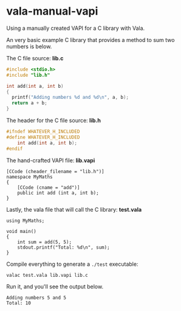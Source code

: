 # vala-manual-vapi
Using a manually created VAPI for a C library with Vala.

An very basic example C library that provides a method to sum two numbers is below.

The C file source: **lib.c**
```c
#include <stdio.h>
#include "lib.h"

int add(int a, int b)
{
  printf("Adding numbers %d and %d\n", a, b);
  return a + b;
}
```

The header for the C file source: **lib.h**
```c
#ifndef WHATEVER_H_INCLUDED
#define WHATEVER_H_INCLUDED
    int add(int a, int b);
#endif
```

The hand-crafted VAPI file: **lib.vapi**

```vala
[CCode (cheader_filename = "lib.h")]
namespace MyMaths
{
    [CCode (cname = "add")]
    public int add (int a, int b);
}
```

Lastly, the vala file that will call the C library: **test.vala**

```vala
using MyMaths;

void main()
{
    int sum = add(5, 5);
    stdout.printf("Total: %d\n", sum);
}
```

Compile everything to generate a `./test` executable:

`valac test.vala lib.vapi lib.c`

Run it, and you'll see the output below.

```
Adding numbers 5 and 5
Total: 10
```


